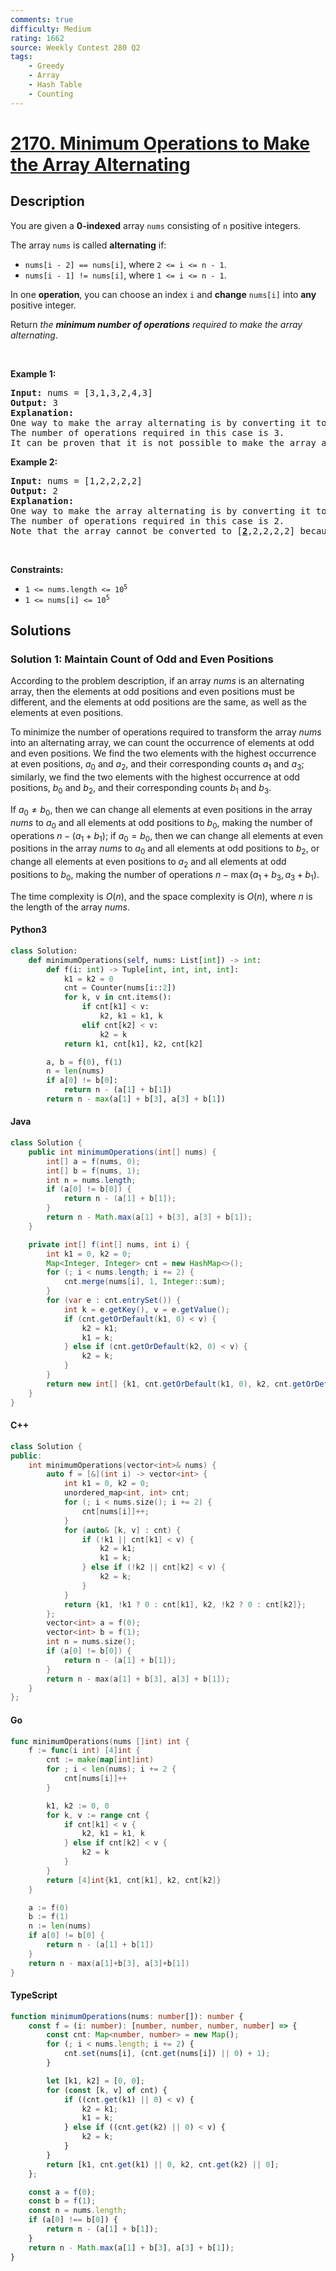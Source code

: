 ```yaml
---
comments: true
difficulty: Medium
rating: 1662
source: Weekly Contest 280 Q2
tags:
    - Greedy
    - Array
    - Hash Table
    - Counting
---
```


<!-- problem:start -->

# [2170. Minimum Operations to Make the Array Alternating](https://leetcode.com/problems/minimum-operations-to-make-the-array-alternating)

## Description

<!-- description:start -->

<p>You are given a <strong>0-indexed</strong> array <code>nums</code> consisting of <code>n</code> positive integers.</p>

<p>The array <code>nums</code> is called <strong>alternating</strong> if:</p>

<ul>
	<li><code>nums[i - 2] == nums[i]</code>, where <code>2 &lt;= i &lt;= n - 1</code>.</li>
	<li><code>nums[i - 1] != nums[i]</code>, where <code>1 &lt;= i &lt;= n - 1</code>.</li>
</ul>

<p>In one <strong>operation</strong>, you can choose an index <code>i</code> and <strong>change</strong> <code>nums[i]</code> into <strong>any</strong> positive integer.</p>

<p>Return <em>the <strong>minimum number of operations</strong> required to make the array alternating</em>.</p>

<p>&nbsp;</p>
<p><strong class="example">Example 1:</strong></p>

<pre>
<strong>Input:</strong> nums = [3,1,3,2,4,3]
<strong>Output:</strong> 3
<strong>Explanation:</strong>
One way to make the array alternating is by converting it to [3,1,3,<u><strong>1</strong></u>,<u><strong>3</strong></u>,<u><strong>1</strong></u>].
The number of operations required in this case is 3.
It can be proven that it is not possible to make the array alternating in less than 3 operations. 
</pre>

<p><strong class="example">Example 2:</strong></p>

<pre>
<strong>Input:</strong> nums = [1,2,2,2,2]
<strong>Output:</strong> 2
<strong>Explanation:</strong>
One way to make the array alternating is by converting it to [1,2,<u><strong>1</strong></u>,2,<u><strong>1</strong></u>].
The number of operations required in this case is 2.
Note that the array cannot be converted to [<u><strong>2</strong></u>,2,2,2,2] because in this case nums[0] == nums[1] which violates the conditions of an alternating array.
</pre>

<p>&nbsp;</p>
<p><strong>Constraints:</strong></p>

<ul>
	<li><code>1 &lt;= nums.length &lt;= 10<sup>5</sup></code></li>
	<li><code>1 &lt;= nums[i] &lt;= 10<sup>5</sup></code></li>
</ul>

<!-- description:end -->

## Solutions

<!-- solution:start -->

### Solution 1: Maintain Count of Odd and Even Positions

According to the problem description, if an array $\textit{nums}$ is an alternating array, then the elements at odd positions and even positions must be different, and the elements at odd positions are the same, as well as the elements at even positions.

To minimize the number of operations required to transform the array $\textit{nums}$ into an alternating array, we can count the occurrence of elements at odd and even positions. We find the two elements with the highest occurrence at even positions, $a_0$ and $a_2$, and their corresponding counts $a_1$ and $a_3$; similarly, we find the two elements with the highest occurrence at odd positions, $b_0$ and $b_2$, and their corresponding counts $b_1$ and $b_3$.

If $a_0 \neq b_0$, then we can change all elements at even positions in the array $\textit{nums}$ to $a_0$ and all elements at odd positions to $b_0$, making the number of operations $n - (a_1 + b_1)$; if $a_0 = b_0$, then we can change all elements at even positions in the array $\textit{nums}$ to $a_0$ and all elements at odd positions to $b_2$, or change all elements at even positions to $a_2$ and all elements at odd positions to $b_0$, making the number of operations $n - \max(a_1 + b_3, a_3 + b_1)$.

The time complexity is $O(n)$, and the space complexity is $O(n)$, where $n$ is the length of the array $\textit{nums}$.

<!-- tabs:start -->

#### Python3

```python
class Solution:
    def minimumOperations(self, nums: List[int]) -> int:
        def f(i: int) -> Tuple[int, int, int, int]:
            k1 = k2 = 0
            cnt = Counter(nums[i::2])
            for k, v in cnt.items():
                if cnt[k1] < v:
                    k2, k1 = k1, k
                elif cnt[k2] < v:
                    k2 = k
            return k1, cnt[k1], k2, cnt[k2]

        a, b = f(0), f(1)
        n = len(nums)
        if a[0] != b[0]:
            return n - (a[1] + b[1])
        return n - max(a[1] + b[3], a[3] + b[1])
```

#### Java

```java
class Solution {
    public int minimumOperations(int[] nums) {
        int[] a = f(nums, 0);
        int[] b = f(nums, 1);
        int n = nums.length;
        if (a[0] != b[0]) {
            return n - (a[1] + b[1]);
        }
        return n - Math.max(a[1] + b[3], a[3] + b[1]);
    }

    private int[] f(int[] nums, int i) {
        int k1 = 0, k2 = 0;
        Map<Integer, Integer> cnt = new HashMap<>();
        for (; i < nums.length; i += 2) {
            cnt.merge(nums[i], 1, Integer::sum);
        }
        for (var e : cnt.entrySet()) {
            int k = e.getKey(), v = e.getValue();
            if (cnt.getOrDefault(k1, 0) < v) {
                k2 = k1;
                k1 = k;
            } else if (cnt.getOrDefault(k2, 0) < v) {
                k2 = k;
            }
        }
        return new int[] {k1, cnt.getOrDefault(k1, 0), k2, cnt.getOrDefault(k2, 0)};
    }
}
```

#### C++

```cpp
class Solution {
public:
    int minimumOperations(vector<int>& nums) {
        auto f = [&](int i) -> vector<int> {
            int k1 = 0, k2 = 0;
            unordered_map<int, int> cnt;
            for (; i < nums.size(); i += 2) {
                cnt[nums[i]]++;
            }
            for (auto& [k, v] : cnt) {
                if (!k1 || cnt[k1] < v) {
                    k2 = k1;
                    k1 = k;
                } else if (!k2 || cnt[k2] < v) {
                    k2 = k;
                }
            }
            return {k1, !k1 ? 0 : cnt[k1], k2, !k2 ? 0 : cnt[k2]};
        };
        vector<int> a = f(0);
        vector<int> b = f(1);
        int n = nums.size();
        if (a[0] != b[0]) {
            return n - (a[1] + b[1]);
        }
        return n - max(a[1] + b[3], a[3] + b[1]);
    }
};
```

#### Go

```go
func minimumOperations(nums []int) int {
	f := func(i int) [4]int {
		cnt := make(map[int]int)
		for ; i < len(nums); i += 2 {
			cnt[nums[i]]++
		}

		k1, k2 := 0, 0
		for k, v := range cnt {
			if cnt[k1] < v {
				k2, k1 = k1, k
			} else if cnt[k2] < v {
				k2 = k
			}
		}
		return [4]int{k1, cnt[k1], k2, cnt[k2]}
	}

	a := f(0)
	b := f(1)
	n := len(nums)
	if a[0] != b[0] {
		return n - (a[1] + b[1])
	}
	return n - max(a[1]+b[3], a[3]+b[1])
}
```

#### TypeScript

```ts
function minimumOperations(nums: number[]): number {
    const f = (i: number): [number, number, number, number] => {
        const cnt: Map<number, number> = new Map();
        for (; i < nums.length; i += 2) {
            cnt.set(nums[i], (cnt.get(nums[i]) || 0) + 1);
        }

        let [k1, k2] = [0, 0];
        for (const [k, v] of cnt) {
            if ((cnt.get(k1) || 0) < v) {
                k2 = k1;
                k1 = k;
            } else if ((cnt.get(k2) || 0) < v) {
                k2 = k;
            }
        }
        return [k1, cnt.get(k1) || 0, k2, cnt.get(k2) || 0];
    };

    const a = f(0);
    const b = f(1);
    const n = nums.length;
    if (a[0] !== b[0]) {
        return n - (a[1] + b[1]);
    }
    return n - Math.max(a[1] + b[3], a[3] + b[1]);
}
```

<!-- tabs:end -->

<!-- solution:end -->

<!-- problem:end -->
